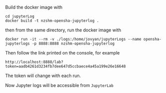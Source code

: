 Build the docker image with

```shell
cd jupyterLog
docker build -t nzshm-opensha-jupyterlog .
```

then from the same directory, run the docker image with 

```shell
docker run -it --rm -v ./logs:/home/jovyan/jupyterLogs --name opensha-jupyterlogs -p 8888:8888 nzshm-opensha-jupyterlog
```

Then follow the link printed on the console, for example 

```shell
http://localhost:8888/lab?token=aadb4261d3234fb7dee647d5ccbaece4a45a199e26e16648
```

The token will change with each run.

Now Jupyter logs will be accessible from `JupyterLab`
